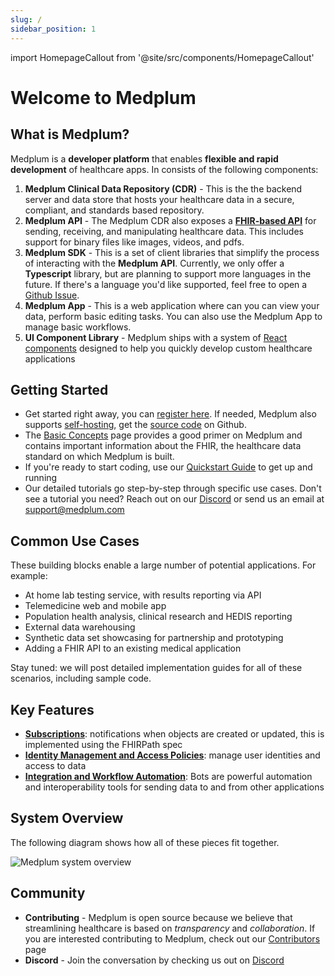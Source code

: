 ```yaml
---
slug: /
sidebar_position: 1
---
```


import HomepageCallout from '@site/src/components/HomepageCallout'

# Welcome to Medplum

<section className="homepage-grid">
    <HomepageCallout title="Get Started" body="Write your first medical application in 5 minutes" linkText="Read more" linkRef="/tutorials/api-basics/create-fhir-data" />
    <HomepageCallout title="API Docs" body="Reference documentation about Medplum's client API for reading and writing healthcare data" linkText="Read more" linkRef="/api" />
    <HomepageCallout title="Use Cases" body="See how to apply Medplum against your healthcare problem" linkText="Read more" linkRef="#" />
    <HomepageCallout title="Basic Concepts" body="Learn the basic concepts behind Medplum and the FHIR standard for healthcare data" linkText="Read more" linkRef="/fhir-basics" />
</section>

## What is Medplum?

Medplum is a **developer platform** that enables **flexible and rapid development** of healthcare apps. In consists of the following components:

1. **Medplum Clinical Data Repository (CDR)** - This is the the backend server and data store that hosts your healthcare data in a secure, compliant, and standards based repository.
2. **Medplum API** - The Medplum CDR also exposes a **[FHIR-based API](./api)** for sending, receiving, and manipulating healthcare data. This includes support for binary files like images, videos, and pdfs.
3. **Medplum SDK** - This is a set of client libraries that simplify the process of interacting with the **Medplum API**. Currently, we only offer a **Typescript** library, but are planning to support more languages in the future. If there's a language you'd like supported, feel free to open a [Github Issue](https://github.com/medplum/medplum/issues).
4. **Medplum App** - This is a web application where can you can view your data, perform basic editing tasks. You can also use the Medplum App to manage basic workflows.
5. **UI Component Library** - Medplum ships with a system of [React components](./tutorials/ui-components/hello-world-part-1) designed to help you quickly develop custom healthcare applications

## Getting Started

- Get started right away, you can [register here](https://app.medplum.com/register). If needed, Medplum also supports [self-hosting](./tutorials/self-hosting), get the [source code](https://github.com/medplum/medplum) on Github.
- The [Basic Concepts](./fhir-basics) page provides a good primer on Medplum and contains important information about the FHIR, the healthcare data standard on which Medplum is built.
- If you're ready to start coding, use our [Quickstart Guide](./tutorials/api-basics/create-fhir-data) to get up and running
- Our detailed tutorials go step-by-step through specific use cases. Don't see a tutorial you need? Reach out on our [Discord](https://discord.gg/UBAWwvrVeN) or send us an email at [support@medplum.com](mailto:support@medplum.com)

## Common Use Cases

These building blocks enable a large number of potential applications. For example:

- At home lab testing service, with results reporting via API
- Telemedicine web and mobile app
- Population health analysis, clinical research and HEDIS reporting
- External data warehousing
- Synthetic data set showcasing for partnership and prototyping
- Adding a FHIR API to an existing medical application

Stay tuned: we will post detailed implementation guides for all of these scenarios, including sample code.

## Key Features

- **[Subscriptions](fhir-basics#subscriptions-listening-for-changes)**: notifications when objects are created or updated, this is implemented using the FHIRPath spec
- **[Identity Management and Access Policies](./tutorials/security/access-control)**: manage user identities and access to data
- **[Integration and Workflow Automation](./tutorials/bots)**: Bots are powerful automation and interoperability tools for sending data to and from other applications

## System Overview

The following diagram shows how all of these pieces fit together.

![Medplum system overview](/img/medplum-overview.svg)

## Community

- **Contributing** - Medplum is open source because we believe that streamlining healthcare is based on _transparency_ and _collaboration_. If you are interested contributing to Medplum, check out our [Contributors](./contributing) page
- **Discord** - Join the conversation by checking us out on [Discord](https://discord.gg/UBAWwvrVeN)
